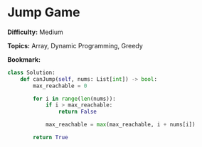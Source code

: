 # Jump Game

**Difficulty:** Medium

**Topics:** Array, Dynamic Programming, Greedy

**Bookmark:**

```python
class Solution:
    def canJump(self, nums: List[int]) -> bool:
        max_reachable = 0

        for i in range(len(nums)):
            if i > max_reachable:
                return False

            max_reachable = max(max_reachable, i + nums[i])

        return True
```
